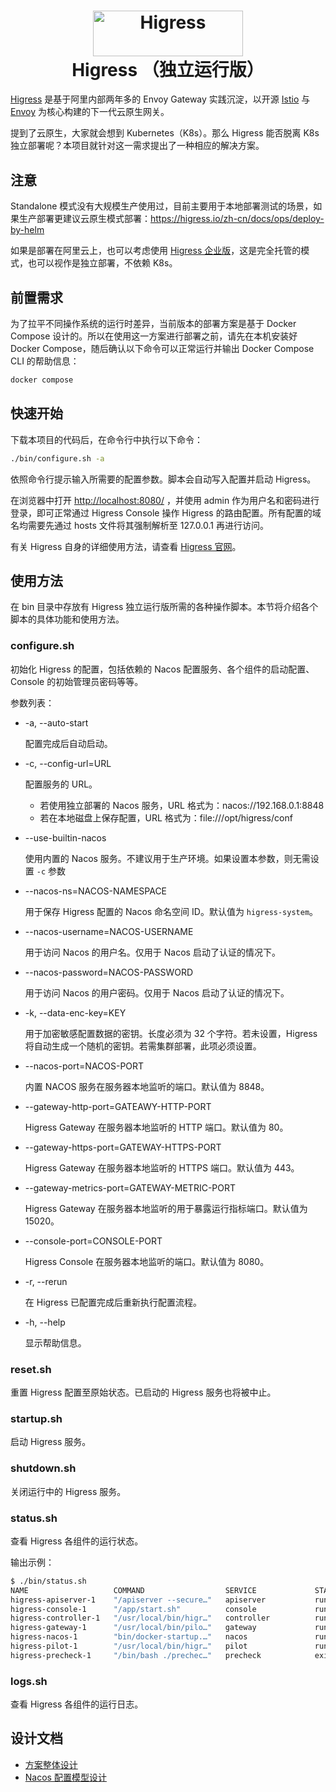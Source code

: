 <h1 align="center">
    <img src="https://img.alicdn.com/imgextra/i2/O1CN01NwxLDd20nxfGBjxmZ_!!6000000006895-2-tps-960-290.png" alt="Higress" width="240" height="72.5">
  <br>
  Higress （独立运行版）
</h1>

[Higress](https://github.com/alibaba/higress/) 是基于阿里内部两年多的 Envoy Gateway 实践沉淀，以开源 [Istio](https://github.com/istio/istio) 与 [Envoy](https://github.com/envoyproxy/envoy) 为核心构建的下一代云原生网关。

提到了云原生，大家就会想到 Kubernetes（K8s）。那么 Higress 能否脱离 K8s 独立部署呢？本项目就针对这一需求提出了一种相应的解决方案。

## 注意

Standalone 模式没有大规模生产使用过，目前主要用于本地部署测试的场景，如果生产部署更建议云原生模式部署：https://higress.io/zh-cn/docs/ops/deploy-by-helm

如果是部署在阿里云上，也可以考虑使用 [Higress 企业版](https://higress.cn/cloud/)，这是完全托管的模式，也可以视作是独立部署，不依赖 K8s。

## 前置需求

为了拉平不同操作系统的运行时差异，当前版本的部署方案是基于 Docker Compose 设计的。所以在使用这一方案进行部署之前，请先在本机安装好 Docker Compose，随后确认以下命令可以正常运行并输出 Docker Compose CLI 的帮助信息：

```bash
docker compose
```

## 快速开始

下载本项目的代码后，在命令行中执行以下命令：

```bash
./bin/configure.sh -a
```

依照命令行提示输入所需要的配置参数。脚本会自动写入配置并启动 Higress。

在浏览器中打开 [http://localhost:8080/](http://localhost:8080/) ，并使用 admin 作为用户名和密码进行登录，即可正常通过 Higress Console 操作 Higress 的路由配置。所有配置的域名均需要先通过 hosts 文件将其强制解析至 127.0.0.1 再进行访问。

有关 Higress 自身的详细使用方法，请查看 [Higress 官网](http://higress.io/)。

## 使用方法

在 bin 目录中存放有 Higress 独立运行版所需的各种操作脚本。本节将介绍各个脚本的具体功能和使用方法。

### configure.sh

初始化 Higress 的配置，包括依赖的 Nacos 配置服务、各个组件的启动配置、Console 的初始管理员密码等等。

参数列表：
  * -a, --auto-start

    配置完成后自动启动。

  * -c, --config-url=URL

    配置服务的 URL。
    - 若使用独立部署的 Nacos 服务，URL 格式为：nacos://192.168.0.1:8848
    - 若在本地磁盘上保存配置，URL 格式为：file:///opt/higress/conf

  * --use-builtin-nacos

    使用内置的 Nacos 服务。不建议用于生产环境。如果设置本参数，则无需设置 `-c` 参数

  * --nacos-ns=NACOS-NAMESPACE

    用于保存 Higress 配置的 Nacos 命名空间 ID。默认值为 `higress-system`。

  * --nacos-username=NACOS-USERNAME

    用于访问 Nacos 的用户名。仅用于 Nacos 启动了认证的情况下。

  * --nacos-password=NACOS-PASSWORD

    用于访问 Nacos 的用户密码。仅用于 Nacos 启动了认证的情况下。

  * -k, --data-enc-key=KEY

    用于加密敏感配置数据的密钥。长度必须为 32 个字符。若未设置，Higress 将自动生成一个随机的密钥。若需集群部署，此项必须设置。

  * --nacos-port=NACOS-PORT

    内置 NACOS 服务在服务器本地监听的端口。默认值为 8848。

  * --gateway-http-port=GATEAWY-HTTP-PORT

    Higress Gateway 在服务器本地监听的 HTTP 端口。默认值为 80。

  * --gateway-https-port=GATEWAY-HTTPS-PORT

    Higress Gateway 在服务器本地监听的 HTTPS 端口。默认值为 443。

  * --gateway-metrics-port=GATEWAY-METRIC-PORT

    Higress Gateway 在服务器本地监听的用于暴露运行指标端口。默认值为 15020。

  * --console-port=CONSOLE-PORT

    Higress Console 在服务器本地监听的端口。默认值为 8080。

  * -r, --rerun

    在 Higress 已配置完成后重新执行配置流程。

  * -h, --help

    显示帮助信息。

### reset.sh

重置 Higress 配置至原始状态。已启动的 Higress 服务也将被中止。

### startup.sh

启动 Higress 服务。

### shutdown.sh

关闭运行中的 Higress 服务。

### status.sh

查看 Higress 各组件的运行状态。

输出示例：

```bash
$ ./bin/status.sh
NAME                   COMMAND                  SERVICE             STATUS              PORTS
higress-apiserver-1    "/apiserver --secure…"   apiserver           running (healthy)
higress-console-1      "/app/start.sh"          console             running             0.0.0.0:8080->8080/tcp, :::8080->8080/tcp
higress-controller-1   "/usr/local/bin/higr…"   controller          running (healthy)
higress-gateway-1      "/usr/local/bin/pilo…"   gateway             running (healthy)   0.0.0.0:80->80/tcp, :::80->80/tcp, 0.0.0.0:443->443/tcp, :::443->443/tcp
higress-nacos-1        "bin/docker-startup.…"   nacos               running (healthy)   0.0.0.0:8848->8848/tcp, :::8848->8848/tcp, 0.0.0.0:9848->9848/tcp, :::9848->9848/tcp
higress-pilot-1        "/usr/local/bin/higr…"   pilot               running (healthy)
higress-precheck-1     "/bin/bash ./prechec…"   precheck            exited (0)
```
### logs.sh

查看 Higress 各组件的运行日志。

## 设计文档

- [方案整体设计](./docs/design.md)
- [Nacos 配置模型设计](./docs/nacos.md)
